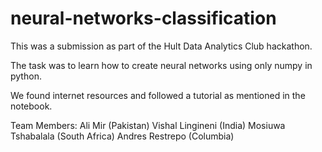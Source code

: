 # neural-networks-classification

This was a submission as part of the Hult Data Analytics Club hackathon.  

The task was to learn how to create neural networks using only numpy in python.

We found internet resources and followed a tutorial as mentioned in the notebook.

Team Members: 
Ali Mir (Pakistan)
Vishal Lingineni (India)
Mosiuwa Tshabalala (South Africa)
Andres Restrepo (Columbia)
